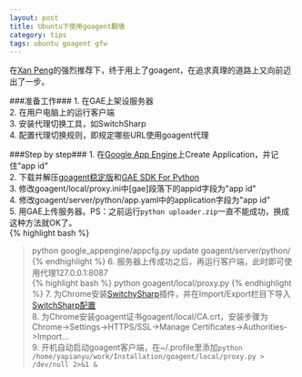 ```yaml
---
layout: post
title: Ubuntu下使用goagent翻墙
category: tips
tags: ubuntu goagent gfw
---
```


在[Xan Peng](http://xanpeng.github.com)的强烈推荐下，终于用上了goagent，在追求真理的道路上又向前迈出了一步。

###准备工作###
1\. 在GAE上架设服务器  
2\. 在用户电脑上的运行客户端  
3\. 安装代理切换工具，如SwitchSharp  
4\. 配置代理切换规则，即规定哪些URL使用goagent代理

###Step by step###
1\. 在[Google App Engine](https://appengine.google.com/)上Create Application，并记住"app id"  
2\. 下载并解压[goagent稳定版](http://code.google.com/p/goagent/)和[GAE SDK For Python](https://developers.google.com/appengine/downloads)  
3\. 修改goagent/local/proxy.ini中\[gae\]段落下的appid字段为"app id"  
4\. 修改goagent/server/python/app.yaml中的application字段为"app id"  
5\. 用GAE上传服务器。PS：之前运行`python uploader.zip`一直不能成功，换成这种方法就OK了。  
{% highlight bash %}
> python google_appengine/appcfg.py update goagent/server/python/
{% endhighlight %}
6\. 服务器上传成功之后，再运行客户端，此时即可使用代理127.0.0.1:8087  
{% highlight bash %}
> python goagent/local/proxy.py
{% endhighlight %}
7\. 为Chrome安装[SwitchySharp](https://chrome.google.com/webstore/detail/dpplabbmogkhghncfbfdeeokoefdjegm?utm_source=chrome-ntp-icon)插件，并在Import/Export栏目下导入[SwitchSharp配置](http://goagent.googlecode.com/files/SwitchyOptions.bak)  
8\. 为Chrome安装goagent证书goagent/local/CA.crt，安装步骤为Chrome->Settings->HTTPS/SSL->Manage Certificates->Authorities->Import...  
9\. 开机自动启动goagent客户端，在~/.profile里添加`python /home/yapianyu/work/Installation/goagent/local/proxy.py > /dev/null 2>&1 &`  
